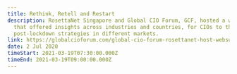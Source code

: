 ```yaml
---
title: Rethink, Retell and Restart
description: RosettaNet Singapore and Global CIO Forum, GCF, hosted a webinar
  that offered insights across industries and countries, for CIOs to think of
  post-lockdown strategies in different markets.
link: https://globalcioforum.com/global-cio-forum-rosettanet-host-websummit-on-post-lockdown-strategies
date: 2 Jul 2020
timeStart: 2021-03-19T07:30:00.000Z
timeEnd: 2021-03-19T09:00:00.000Z
---
```

